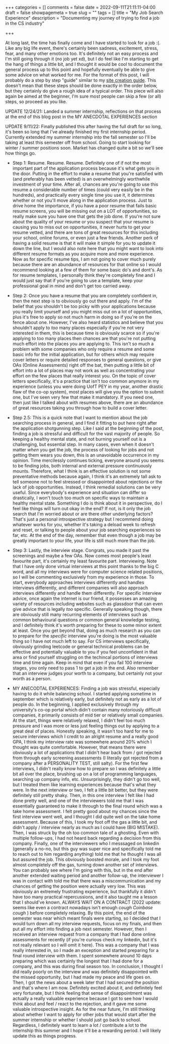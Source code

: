 +++
categories = []
comments = false
date = 2022-09-11T21:11:11-04:00
draft = false
showpagemeta = true
slug = ""
tags = []
title = "My Job Search Experience"
description = "Documenting my journey of trying to find a job in the CS industry"

+++

At long last, the time has finally come and I have started to look for a job :(. Like any big life event, there's certainly been sadness, excitement, stress, fear, and many other emotions too. It's definitely not an easy process and I'm still going through it (no job yet xd), but I do feel like I'm starting to get the hang of things a little bit, and I thought it would be cool to document the general process up to this point and hopefully eventually be able to give some advice on what worked for me. For the format of this post, I will probably do a step by step "guide" similar to my [site creation guide](https://andyctct.netlify.app/blog/creating-this-website/). This doesn't mean that these steps should be done exactly in the order below, but they certainly do give a rough idea of a typical order. This piece will also again be aimed at the beginner, I'm sure most people can skip a few (or all) steps, so proceed as you like.

UPDATE 12/24/21: Landed a summer internship, reflections on that process at the end of this blog post in the MY ANECDOTAL EXPERIENCES section

UPDATE 9/11/22: Finally published this after having the full draft for so long, it's been so long that I've already finished my first internship period. Currently extended my summer internship into the fall semester so I'll be taking at least this semester off from school. Going to start looking for winter / summer positions soon. Market has changed quite a bit so we'll see how things go.

- Step 1: Resume. Resume. Resume. Definitely one of if not the most important part of the application process because it's what gets you in the door. Putting in the effort to make a resume that you're satisfied with (and preferably has been vetted) is an overwhelmingly worthwhile investment of your time. After all, chances are you're going to use this resume a considerable number of times (could very easily be in the hundreds), and practically every single time you use it, it determines whether or not you'll move along in the application process. Just to drive home the importance, if you have a poor resume that fails basic resume screens, you will be missing out on a LOT of opportunities, so really make sure you have one that gets the job done. If you're not sure about the quality of your resume or you suspect that your resume is causing you to miss out on opportunities, it never hurts to get your resume vetted, and there are tons of great resources for this including your school, online forums, or even just a few friends. Another perk of having a solid resume is that it will make it simple for you to update it down the line, but I would also note here that you might want to look into different resume formats as you acquire more and more experience. Now as for specific resume tips, I am not going to cover much purely because there are an abundance of resources for that online so I would recommend looking at a few of them for some basic do's and dont's. As for resume templates, I personally think they're completely fine and I would just say that if you're going to use a template, keep your professional goal in mind and don't get too carried away.  

- Step 2: Once you have a resume that you are completely confident in, then the next step is to obviously go out there and apply. I'm of the belief that you shouldn't be too picky with your applications because you really limit yourself and you might miss out on a lot of opportunities, plus it's free to apply so not much harm in doing so if you're on the fence about one. However, I've also heard statistics and believe that you shouldn't apply to *too* many places especially if you're not very interested in them, this is because time is obviously scarce so if you're applying to too many places then chances are that you're not putting much effort into the places you are applying to. This isn't so much a problem with some companies who only require a resume and some basic info for the initial application, but for others which may require cover letters or require detailed responses to general questions, or give OAs (Online Assessments) right off the bat, then putting a little bit of effort into a lot of places may not work as well as concentrating your effort on the few places that really interest you. On the topic of cover letters specifically, it's a practice that isn't too common anymore in my experience (unless you were doing UofT PEY in my year, another drastic flaw of the co-op system), most places will give you the option to submit one, but I've seen very few that make it mandatory. If you need one, then just like I talked about with resumes above, there are an abundance of great resources taking you through how to build a cover letter.

- Step 2.5: This is a quick note that I want to mention about the job searching process in general, and I find it fitting to put here right after the application shotgunning step. Like I said at the beginning of the post, finding a job is stressful and difficult for the vast majority of people. So keeping a healthy mental state, and not burning yourself out is a challenging, but essential step. In many cases, even when it doesn't matter *when* you get the job, the process of looking for jobs and not getting them wears you down, this is an unavoidable occurrence in my opinion. Time mercilessly continues ticking, everyone around you seems to be finding jobs, both internal and external pressure continuously mounts. Therefore, what I think is an effective solution is not some preventative methods because again, I think it's an extremely tall ask to tell someone not to feel stressed or disappointed about rejections or the lack of job opportunities. Instead, I think remedial solutions can be very useful. Since everybody's experience and situation can differ so drastically, I won't touch too much on specific ways to maintain a healthy mental state. Something I do is think about it in perspective, do I feel like things will turn out okay in the end? If not, is it only the job search that I'm worried about or are there other underlying factors? That's just a personal introspective strategy but I recommend doing whatever works for you, whether it's taking a deload week to refresh and reset, or talking to people about your job searching experiences so far, etc. At the end of the day, remember that even though a job may be greatly important to your life, your life is still much more than the job.  

- Step 3: Lastly, the interview stage. Congrats, you made it past the screenings and maybe a few OAs. Now comes most people's least favourite part, it's certainly my least favourite part. Interviewing. Note that I have only done virtual interviews at this point thanks to the big C word, and all my interviews were for computer science related positions, so I will be commenting exclusively from my experience in those. To start, everybody approaches interviews differently and handles interviews differently, and different companies will also approach interviews differently and handle them differently. For specific interview advice, once again the internet is our friend, it possesses an amazing variety of resources including websites such as glassdoor that can even give advice that is legally *too* specific. Generally speaking though, there are obviously still many recurring elements of interviews such as common behavioural questions or common general knowledge testing, and I definitely think it's worth preparing for these to some minor extent at least. Once you get beyond that, doing as much research as you can to prepare for the *specific* interview you're doing is the most valuable thing so I have not much left to say. For CS interviews specifically, obviously grinding leetcode or general technical problems can be effective and potentially valuable to you if you feel unconfident in that area or find yourself struggling on the techincal portions of interviews time and time again. Keep in mind that even if you fail 100 interview stages, you only need to pass 1 to get a job in the end. Also remember that an interview judges your worth to a company, but certainly not your worth as a person.  

- MY ANECODTAL EXPERIENCES: Finding a job was stressful, especially having to do it while balancing school. I started applying sometime in september which is relatively early, but definitely not as early as a lot of people do. In the beginning, I applied exclusively through my university's co-op portal which didn't contain many notoriously difficult companies, it primarily consists of mid tier or relatively small companies. At the start, things were relatively relaxed, I didn't feel too much pressure and I was more or less just feeling things out by applying to a great deal of places. Honestly speaking, it wasn't too hard for me to secure interviews which I credit to an alright resume and a really good GPA, I think my interview rate was somewhere around 20% which I thought was quite comfortable. However, that means there were obviously a lot of applications that I didn't hear back from / got rejected from through early screening assessments (I literally got rejected from a company after a PERSONALITY TEST, still salty). For the first few interviews, I didn't really know how to prepare so I was definitely a little bit all over the place, brushing up on a lot of programming languages, searching up company info, etc. Unsurprisingly, they didn't go too well, but I treated them like learning experiences because that's what they were. In the next interview or two, I felt a little bit better, but they were definitely still pretty shaky. Then, in this one interview I felt like I had done pretty well, and one of the interviewers told me that I was essentially guaranteed to make it through to the final round which was a take home assessment. I felt pretty good about my chances since the first interview went well, and I thought I did quite well on the take home assessment. Because of this, I took my foot off the gas a little bit, and didn't apply / interview nearly as much as I could have (BIG MISTAKE). Then, I was struck by the oh too common tale of a ghosting. Even with multiple follow-ups, I had not heard back regarding a decision from this company. Finally, one of the interviewers who I messsaged on linkedin (generally a no-no, but this guy was super nice and specifically told me to reach out to him regarding anything) told me that he thought I was all but assured the job. This obviously boosted morale, and I took my foot almost completely off the gas, turning down another set of interviews. You can probably see where I'm going with this, but in the end after another extended waiting period and another follow-up, the interviewer I was in contact with told me that there was a miscommunication and my chances of getting the position were actually very low. This was obviously an extremely frustrating experience, but thankfully it didn't have too many practical repercussions, and it also taught me a lesson that I should've known. ALWAYS WAIT ON A CONTRACT (2022 update: seems like even a contract nowadays isn't enough *cough Coinbase cough* ) before completely relaxing. By this point, the end of the semester was near which meant finals were starting, so I decided that I would turn down all my interview requests, focus on my finals, and then put all my effort into finding a job next semester. However, then I received an interview request from a company that I had done online assessments for recently (if you're curious check my linkedin, but it's not really relevant so I will omit it here). This was a company that I was really interested in, so I made an exception and started preparing for a final round interview with them. I spent somewhere around 10 days preparing which was certainly the longest that I had done for a company, and this was during final season too. In conclusion, I thought I did really poorly on the interview and was definitely disappointed with the missed opportunity, but I had made my peace and life goes on. Then, I got the news about a week later that I had secured the position and that's where I am now. Definitely excited about it, and definitely feel very fortunate, but I think feeling that sense of disappointment was actually a really valuable experience because I got to see how I would think about and feel / react to the rejection, and it gave me some valuable introspective insight. As for the near future, I'm still thinking about whether I want to apply for other jobs that would start after the summer internship or whether I should just go back to school. Regardless, I definitely want to learn a lot / contribute a lot to the internship this summer and I hope it'll be a rewarding period. I will likely update this as things progress.
